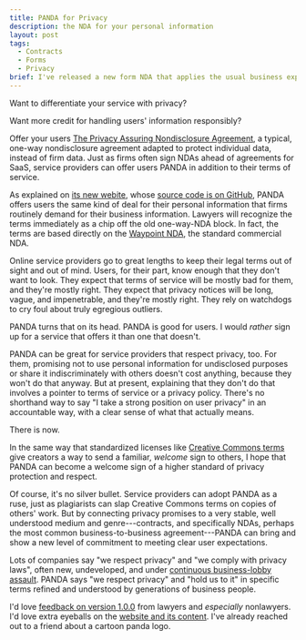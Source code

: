 ```yaml
---
title: PANDA for Privacy
description: the NDA for your personal information
layout: post
tags:
  - Contracts
  - Forms
  - Privacy
brief: I've released a new form NDA that applies the usual business expectations of confidentiality to individuals' personal information.
---
```


Want to differentiate your service with privacy?

Want more credit for handling users' information responsibly?

Offer your users [The Privacy Assuring Nondisclosure Agreement](https://pandaprivacy.org/versions/1.0.0), a typical, one-way nondisclosure agreement adapted to protect individual data, instead of firm data.  Just as firms often sign NDAs ahead of agreements for SaaS, service providers can offer users PANDA in addition to their terms of service.

As explained on [its new webite](https://pandaprivacy.org), whose [source code is on GitHub](https://github.com/pandaprivacy/pandaprivacy.org), PANDA offers users the same kind of deal for their personal information that firms routinely demand for their business information.  Lawyers will recognize the terms immediately as a chip off the old one-way-NDA block.  In fact, the terms are based directly on the [Waypoint NDA](https://waypointnda.com), the standard commercial NDA.

Online service providers go to great lengths to keep their legal terms out of sight and out of mind.  Users, for their part, know enough that they don't want to look.  They expect that terms of service will be mostly bad for them, and they're mostly right.  They expect that privacy notices will be long, vague, and impenetrable, and they're mostly right.  They rely on watchdogs to cry foul about truly egregious outliers.

PANDA turns that on its head.  PANDA is good for users.  I would _rather_ sign up for a service that offers it than one that doesn't.

PANDA can be great for service providers that respect privacy, too.  For them, promising not to use personal information for undisclosed purposes or share it indiscriminately with others doesn't cost anything, because they won't do that anyway.  But at present, explaining that they don't do that involves a pointer to terms of service or a privacy policy.  There's no shorthand way to say "I take a strong position on user privacy" in an accountable way, with a clear sense of what that actually means.

There is now.

In the same way that standardized licenses like [Creative Commons terms](https://creativecommons.org/licenses) give creators a way to send a familiar, _welcome_ sign to others, I hope that PANDA can become a welcome sign of a higher standard of privacy protection and respect.

Of course, it's no silver bullet.  Service providers can adopt PANDA as a ruse, just as plagiarists can slap Creative Commons terms on copies of others' work.  But by connecting privacy promises to a very stable, well understood medium and genre---contracts, and specifically NDAs, perhaps the most common business-to-business agreement---PANDA can bring and show a new level of commitment to meeting clear user expectations.

Lots of companies say "we respect privacy" and "we comply with privacy laws", often new, undeveloped, and under [continuous business-lobby assault](https://www.wired.com/story/privacy-law-showdown-congress-2019/).  PANDA says "we respect privacy" and "hold us to it" in specific terms refined and understood by generations of business people.

I'd love [feedback on version 1.0.0](https://pandaprivacy.org/versions/1.0.0) from lawyers and _especially_ nonlawyers.  I'd love extra eyeballs on the [website and its content](https://github.com/pandaprivacy/pandaprivacy.org).  I've already reached out to a friend about a cartoon panda logo.
